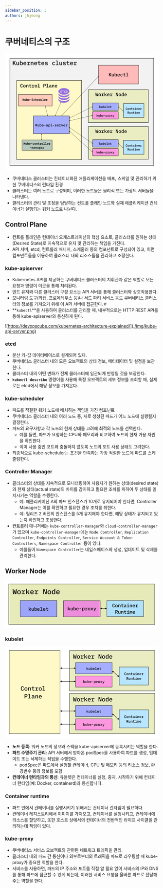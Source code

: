 ```yaml
---
sidebar_position: 3
authors: jhjeong
---
```


# 쿠버네티스의 구조

![쿠버네티스 구조](./img/kubernetescluster.png)

- 쿠버네티스 클러스터는 컨테이너화된 애플리케이션을 배포, 스케일 및 관리하기 위한 쿠버네티스의 런타임 환경
- 클러스터는 여러 노드로 구성되며, 이러한 노드들은 물리적 또는 가상의 서버들을 나타낸다.
- 클러스터의 관리 및 조정을 담당하는 컨트롤 플레인 노드와 실제 애플리케이션 컨테이너가 실행되는 워커 노드로 나뉜다.

## Control Plane

- 컨트롤 플레인은 컨테이너 오케스트레이션의 핵심 요소로, 클러스터를 원하는 상태(Desired State)로 지속적으로 유지 및 관리하는 책임을 가진다.
- API 서버, etcd, 컨트롤러 매니저, 스케줄러 등의 컴포넌트로 구성되어 있고, 이런 컴포넌트들을 이용하여 클러스터 내의 리소스들을 관리하고 조정한다.

### kube-apiserver

- Kubernetes API를 제공하는 쿠버네티스 클러스터의 지휘관과 같은 역할로 모든 요청과 명령이 이곳을 통해 처리된다.
- 엔드 유저와 다른 클러스터 구성 요소는 API 서버를 통해 클러스터와 상호작용한다.
- 모니터링 도구(와탭, 프로메테우스 등)나 서드 파티 서비스 등도 쿠버네티스 클러스터의 정보를 가져오기 위해 이 API 서버에 접근한다.ㅎ
- **`kubectl`**을 사용하여 클러스터를 관리할 때, 내부적으로는 HTTP REST API를 통해 kube-apiserver와 통신하게 된다.

![https://devopscube.com/kubernetes-architecture-explained/](./img/kube-api-server.png)

### etcd

- 분산 키-값 데이터베이스로 설계되어 있다.
- 쿠버네티스 클러스터 내의 모든 오브젝트의 상태 정보, 메타데이터 및 설정을 보관한다.
- 클러스터 내의 어떤 변화가 전체 클러스터에 일관되게 반영될 것을 보장한다.
- **`kubectl describe`** 명령어를 사용해 특정 오브젝트의 세부 정보를 조회할 때, 실제로는 etcd에서 해당 정보를 가져온다.

### kube-scheduler

- 파드를 적절한 워커 노드에 배치하는 책임을 가진 컴포넌트
- 쿠버네티스 클러스터 내의 여러 노드 중, 새로 생성된 파드가 어느 노드에 실행될지 결정한다.
- 파드의 요구사항과 각 노드의 현재 상태를 고려해 최적의 노드를 선택한다.
  - 예를 들면, 파드가 요청하는 CPU와 메모리와 비교하여 노드의 현재 가용 자원을 확인한다.
  - 이미 사용 중인 포트와 충돌하지 않도록 노드의 포트 사용 상태도 고려한다.
- 최종적으로 kube-scheduler는 조건을 만족하는 가장 적절한 노드에 파드를 스케줄링한다.

### Controller Manager

- 클러스터의 상태를 지속적으로 모니터링하여 사용자가 원하는 상태(desired state)와 현재 상태(actual state)의 차이를 감지하고 필요한 조치를 취하여 두 상태를 일치시키는 역할을 수행한다.
  - 예: 애플리케이션 A의 파드 인스턴스가 10개로 유지되어야 한다면, Controller Manager는 이를 확인하고 필요한 경우 조치를 취한다.
  - 예: 릴리즈 2 버전의 인스턴스를 5개 유지해야 한다면, 해당 상태가 유지되고 있는지 확인하고 조정한다.
- 컨트롤러 매니저에는 `kube-controller-manager`와 `cloud-controller-manager`가 있으며 `kube-controller-manager`에는 `Node Controller`, `Replication Controller`, `Endpoints Controller`, `Service Account & Token Controllers`, `Namespace Controller` 등이 있다.
  - 예를들어 `Namespace Controller`는 네임스페이스의 생성, 업데이트 및 삭제를 관리한다.

## Worker Node

![쿠버네티스 컴포넌트](./img/workernodecomponentsonly.png)

### kubelet

![쿠버네티스 컴포넌트](./img/worker-controlplane.png)

- **노드 등록**: 워커 노드의 정보와 스펙을 kube-apiserver에 등록시키는 역할을 한다.
- **파드 수명주기 관리**: API 서버에서 받아온 podSpec을 사용하여 파드를 생성, 업데이트 또는 삭제하는 작업을 수행한다.
  - podSpec은 파드에서 실행할 컨테이너, CPU 및 메모리 등의 리소스 정보, 환경변수 등의 정보를 포함
- **컨테이너 런타임과의 통신**: 큐블렛은 컨테이너를 실행, 중지, 시작하기 위해 컨테이너 런타임(예: Docker, containerd)과 통신합니다.

### Container runtime

- 파드 안에서 컨테이너를 실행시키기 위해서는 컨테이너 런타임이 필요하다.
- 컨테이너 레지스트리에서 이미지를 가져오고, 컨테이너를 실행시키고, 컨테이너에 리소스를 할당하고, 또한 호스트 상에서의 컨테이너의 전반적인 라이프 사이클을 관리하는데 책임이 있다.

### kube-proxy

- 쿠버네티스 서비스 오브젝트와 관련된 네트워크 트래픽을 관리.
- 클러스터 내의 파드 간 통신이나 외부로부터의 트래픽을 파드로 라우팅할 때 kube-proxy가 중요한 역할을 한다.
- 서비스를 사용하면, 파드의 IP 주소와 포트를 직접 알 필요 없이 서비스의 IP와 DNS를 통해 파드에 접근할 수 있게 되는데, 이러한 서비스 요청을 올바른 파드로 전달해주는 역할을 한다.
